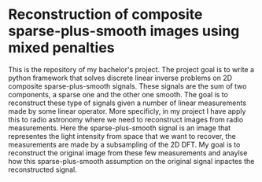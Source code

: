 # Reconstruction of composite sparse-plus-smooth images using mixed penalties
This is the repository of my bachelor's project. The project goal is to write a python framework that solves discrete linear inverse problems on 2D composite sparse-plus-smooth signals. These signals are the sum of two components, a sparse one and the other one smooth. The goal is to reconstruct these type of signals given a number of linear measurements made by some linear operator. More specificly, in my project I have apply this to radio astronomy where we need to reconstruct images from radio measurements. Here the sparse-plus-smooth signal is an image that representes the light intensity from space that we want to recover, the measurements are made by a subsampling of the 2D DFT. My goal is to reconstruct the original image from these few measurements and anaylse how this sparse-plus-smooth assumption on the original signal inpactes the reconstructed signal.
